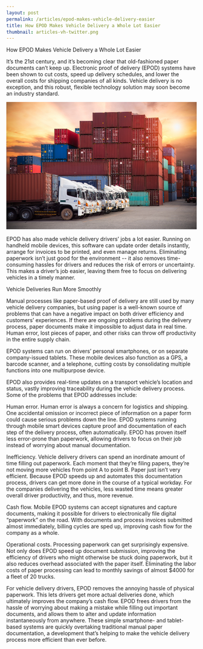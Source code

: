 ```yaml
---
layout: post
permalink: /articles/epod-makes-vehicle-delivery-easier
title: How EPOD Makes Vehicle Delivery a Whole Lot Easier
thumbnail: articles-vh-twitter.png
---
```


How EPOD Makes Vehicle Delivery a Whole Lot Easier

It’s the 21st century, and it’s becoming clear that old-fashioned paper documents can’t keep up. Electronic proof of delivery (EPOD) systems have been shown to cut costs, speed up delivery schedules, and lower the overall costs for shipping companies of all kinds. Vehicle delivery is no exception, and this robust, flexible technology solution may soon become an industry standard.

![epod easier](/img/articles/epod-easier.jpg)

EPOD has also made vehicle delivery drivers’ jobs a lot easier. Running on handheld mobile devices, this software can update order details instantly, arrange for invoices to be printed, and even manage returns. Eliminating paperwork isn’t just good for the environment -- it also removes time-consuming hassles for drivers and reduces the risk of errors or uncertainty. This makes a driver’s job easier, leaving them free to focus on delivering vehicles in a timely manner.

Vehicle Deliveries Run More Smoothly 

Manual processes like paper-based proof of delivery are still used by many vehicle delivery companies, but using paper is a well-known source of problems that can have a negative impact on both driver efficiency and customers’ experiences. If there are ongoing problems during the delivery process, paper documents make it impossible to adjust data in real time. Human error, lost pieces of paper, and other risks can throw off productivity in the entire supply chain.

EPOD systems can run on drivers’ personal smartphones, or on separate company-issued tablets. These mobile devices also function as a GPS, a barcode scanner, and a telephone, cutting costs by consolidating multiple functions into one multipurpose device. 

EPOD also provides real-time updates on a transport vehicle’s location and status, vastly improving traceability during the vehicle delivery process. Some of the problems that EPOD addresses include:

Human error. Human error is always a concern for logistics and shipping. One accidental omission or incorrect piece of information on a paper form could cause serious problems down the line. EPOD systems running through mobile smart devices capture proof and documentation of each step of the delivery process, often automatically. EPOD has proven itself less error-prone than paperwork, allowing drivers to focus on their job instead of worrying about manual documentation.
  
Inefficiency. Vehicle delivery drivers can spend an inordinate amount of time filling out paperwork. Each moment that they’re filing papers, they’re not moving more vehicles from point A to point B. Paper just isn’t very efficient. Because EPOD speeds up and automates this documentation process, drivers can get more done in the course of a typical workday. For the companies delivering the vehicles, less wasted time means greater overall driver productivity, and thus, more revenue.

Cash flow. Mobile EPOD systems can accept signatures and capture documents, making it possible for drivers to electronically file digital “paperwork” on the road. With documents and process invoices submitted almost immediately, billing cycles are sped up, improving cash flow for the company as a whole. 

Operational costs. Processing paperwork can get surprisingly expensive. Not only does EPOD speed up document submission, improving the efficiency of drivers who might otherwise be stuck doing paperwork, but it also reduces overhead associated with the paper itself. Eliminating the labor costs of paper processing can lead to monthly savings of almost $4000 for a fleet of 20 trucks.

For vehicle delivery drivers, EPOD removes the annoying hassle of physical paperwork. This lets drivers get more actual deliveries done, which ultimately improves the company’s cash flow. EPOD frees drivers from the hassle of worrying about making a mistake while filling out important documents, and allows them to alter and update information instantaneously from anywhere. These simple smartphone- and tablet-based systems are quickly overtaking traditional manual paper documentation, a development that’s helping to make the vehicle delivery process more efficient than ever before. 
